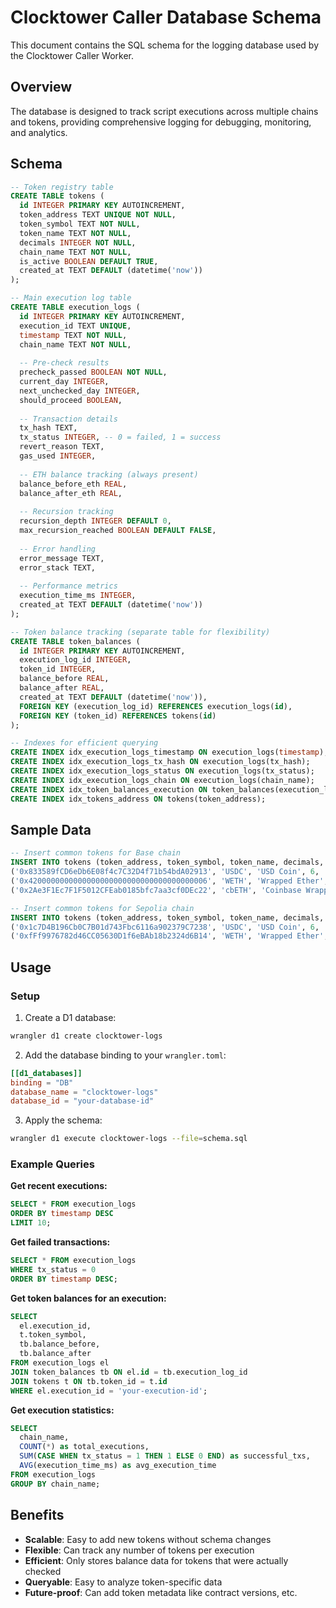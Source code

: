 # Clocktower Caller Database Schema

This document contains the SQL schema for the logging database used by the Clocktower Caller Worker.

## Overview

The database is designed to track script executions across multiple chains and tokens, providing comprehensive logging for debugging, monitoring, and analytics.

## Schema

```sql
-- Token registry table
CREATE TABLE tokens (
  id INTEGER PRIMARY KEY AUTOINCREMENT,
  token_address TEXT UNIQUE NOT NULL,
  token_symbol TEXT NOT NULL,
  token_name TEXT NOT NULL,
  decimals INTEGER NOT NULL,
  chain_name TEXT NOT NULL,
  is_active BOOLEAN DEFAULT TRUE,
  created_at TEXT DEFAULT (datetime('now'))
);

-- Main execution log table
CREATE TABLE execution_logs (
  id INTEGER PRIMARY KEY AUTOINCREMENT,
  execution_id TEXT UNIQUE,
  timestamp TEXT NOT NULL,
  chain_name TEXT NOT NULL,
  
  -- Pre-check results
  precheck_passed BOOLEAN NOT NULL,
  current_day INTEGER,
  next_unchecked_day INTEGER,
  should_proceed BOOLEAN,
  
  -- Transaction details
  tx_hash TEXT,
  tx_status INTEGER, -- 0 = failed, 1 = success
  revert_reason TEXT,
  gas_used INTEGER,
  
  -- ETH balance tracking (always present)
  balance_before_eth REAL,
  balance_after_eth REAL,
  
  -- Recursion tracking
  recursion_depth INTEGER DEFAULT 0,
  max_recursion_reached BOOLEAN DEFAULT FALSE,
  
  -- Error handling
  error_message TEXT,
  error_stack TEXT,
  
  -- Performance metrics
  execution_time_ms INTEGER,
  created_at TEXT DEFAULT (datetime('now'))
);

-- Token balance tracking (separate table for flexibility)
CREATE TABLE token_balances (
  id INTEGER PRIMARY KEY AUTOINCREMENT,
  execution_log_id INTEGER,
  token_id INTEGER,
  balance_before REAL,
  balance_after REAL,
  created_at TEXT DEFAULT (datetime('now')),
  FOREIGN KEY (execution_log_id) REFERENCES execution_logs(id),
  FOREIGN KEY (token_id) REFERENCES tokens(id)
);

-- Indexes for efficient querying
CREATE INDEX idx_execution_logs_timestamp ON execution_logs(timestamp);
CREATE INDEX idx_execution_logs_tx_hash ON execution_logs(tx_hash);
CREATE INDEX idx_execution_logs_status ON execution_logs(tx_status);
CREATE INDEX idx_execution_logs_chain ON execution_logs(chain_name);
CREATE INDEX idx_token_balances_execution ON token_balances(execution_log_id);
CREATE INDEX idx_tokens_address ON tokens(token_address);
```

## Sample Data

```sql
-- Insert common tokens for Base chain
INSERT INTO tokens (token_address, token_symbol, token_name, decimals, chain_name) VALUES
('0x833589fCD6eDb6E08f4c7C32D4f71b54bdA02913', 'USDC', 'USD Coin', 6, 'base'),
('0x4200000000000000000000000000000000000006', 'WETH', 'Wrapped Ether', 18, 'base'),
('0x2Ae3F1Ec7F1F5012CFEab0185bfc7aa3cf0DEc22', 'cbETH', 'Coinbase Wrapped Staked ETH', 18, 'base');

-- Insert common tokens for Sepolia chain
INSERT INTO tokens (token_address, token_symbol, token_name, decimals, chain_name) VALUES
('0x1c7D4B196Cb0C7B01d743Fbc6116a902379C7238', 'USDC', 'USD Coin', 6, 'sepolia'),
('0xfFf9976782d46CC05630D1f6eBAb18b2324d6B14', 'WETH', 'Wrapped Ether', 18, 'sepolia');
```

## Usage

### Setup

1. Create a D1 database:
```bash
wrangler d1 create clocktower-logs
```

2. Add the database binding to your `wrangler.toml`:
```toml
[[d1_databases]]
binding = "DB"
database_name = "clocktower-logs"
database_id = "your-database-id"
```

3. Apply the schema:
```bash
wrangler d1 execute clocktower-logs --file=schema.sql
```

### Example Queries

**Get recent executions:**
```sql
SELECT * FROM execution_logs 
ORDER BY timestamp DESC 
LIMIT 10;
```

**Get failed transactions:**
```sql
SELECT * FROM execution_logs 
WHERE tx_status = 0 
ORDER BY timestamp DESC;
```

**Get token balances for an execution:**
```sql
SELECT 
  el.execution_id,
  t.token_symbol,
  tb.balance_before,
  tb.balance_after
FROM execution_logs el
JOIN token_balances tb ON el.id = tb.execution_log_id
JOIN tokens t ON tb.token_id = t.id
WHERE el.execution_id = 'your-execution-id';
```

**Get execution statistics:**
```sql
SELECT 
  chain_name,
  COUNT(*) as total_executions,
  SUM(CASE WHEN tx_status = 1 THEN 1 ELSE 0 END) as successful_txs,
  AVG(execution_time_ms) as avg_execution_time
FROM execution_logs 
GROUP BY chain_name;
```

## Benefits

- **Scalable**: Easy to add new tokens without schema changes
- **Flexible**: Can track any number of tokens per execution
- **Efficient**: Only stores balance data for tokens that were actually checked
- **Queryable**: Easy to analyze token-specific data
- **Future-proof**: Can add token metadata like contract versions, etc.
